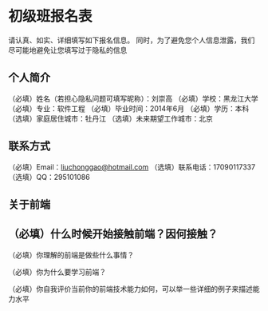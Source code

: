 # 初级班报名表

请认真、如实、详细填写如下报名信息。
同时，为了避免您个人信息泄露，我们尽可能地避免让您填写过于隐私的信息

## 个人简介

（必填）姓名（若担心隐私问题可填写昵称）：刘崇高
（必填）学校：黑龙江大学
（必填）专业：软件工程
（必填）毕业时间：2014年6月
（必填）学历：本科
（选填）家庭居住城市：牡丹江
（选填）未来期望工作城市：北京

## 联系方式

（必填）Email：liuchonggao@hotmail.com
（选填）联系电话：17090117337
（选填）QQ：295101086

## 关于前端

（必填）什么时候开始接触前端？因何接触？
----

（必填）你理解的前端是做些什么事情？

（必填）你为什么要学习前端？

（必填）你自我评价当前你的前端技术能力如何，可以举一些详细的例子来描述能力水平


